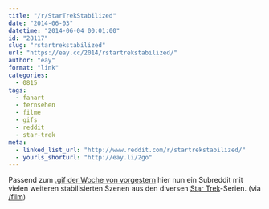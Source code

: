 ```yaml
---
title: "/r/StarTrekStabilized"
date: "2014-06-03"
datetime: "2014-06-04 00:01:00"
id: "28117"
slug: "rstartrekstabilized"
url: "https://eay.cc/2014/rstartrekstabilized/"
author: "eay"
format: "link"
categories:
  - 0815
tags:
  - fanart
  - fernsehen
  - filme
  - gifs
  - reddit
  - star-trek
meta:
  - linked_list_url: "http://www.reddit.com/r/startrekstabilized/"
  - yourls_shorturl: "http://eay.li/2go"
---
```


Passend zum [.gif der Woche von vorgestern](//eay.cc/2014/gif-der-woche-129/) hier nun ein Subreddit mit vielen weiteren stabilisierten Szenen aus den diversen [Star Trek](//eay.cc/tag/star-trek/)\-Serien. (via [/film](http://www.slashfilm.com/star-trek-motion-stabilized/))
